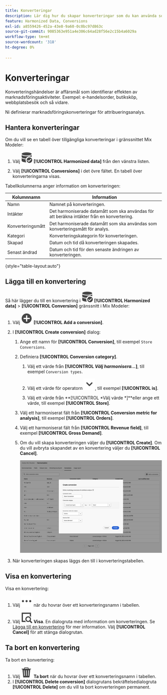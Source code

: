 ```yaml
---
title: Konverteringar
description: Lär dig hur du skapar konverteringar som du kan använda som en del av att harmonisera data i Mix Modeler.
feature: Harmonized Data, Conversions
exl-id: a8559426-452a-43e8-9a60-0c0bc97d863c
source-git-commit: 9085363e951a4e306c64ad28f56e2c15b4a6029a
workflow-type: tm+mt
source-wordcount: '318'
ht-degree: 0%

---
```


# Konverteringar

Konverteringshändelser är affärsmål som identifierar effekten av marknadsföringsaktiviteter. Exempel: e-handelsorder, butiksköp, webbplatsbesök och så vidare.

Ni definierar marknadsföringskonverteringar för attribueringsanalys.

## Hantera konverteringar

Om du vill se en tabell över tillgängliga konverteringar i gränssnittet Mix Modeler:

1. Välj ![DataSearch](/help/assets//icons/DataCheck.svg) **[!UICONTROL Harmonized data]** från den vänstra listen.

1. Välj **[!UICONTROL Conversions]** i det övre fältet. En tabell över konverteringarna visas.

Tabellkolumnerna anger information om konverteringen:

| Kolumnnamn | Information |
| --- | ---|
| Namn | Namnet på konverteringen. |
| Intäkter | Det harmoniserade datamått som ska användas för att beräkna intäkter från en konvertering. |
| Konverteringsmått | Det harmoniserade datamått som ska användas som konverteringsmått för analys. |
| Kategori | Konverteringskategorin för konverteringen. |
| Skapad | Datum och tid då konverteringen skapades. |
| Senast ändrad | Datum och tid för den senaste ändringen av konverteringen. |

{style="table-layout:auto"}

## Lägga till en konvertering

Så här lägger du till en konvertering i ![DataSearch](/help/assets//icons/DataCheck.svg) **[!UICONTROL Harmonized data]** > **[!UICONTROL Conversion]** gränssnitt i Mix Modeler:

1. Välj ![Lägg till](/help/assets//icons/AddCircle.svg) **[!UICONTROL Add a conversion]**.

1. I **[!UICONTROL Create conversion]** dialog:

   1. Ange ett namn för **[!UICONTROL Conversion]**, till exempel `Store Conversions`.

   1. Definiera **[!UICONTROL Conversion category]**.

      1. Välj ett värde från **[!UICONTROL *Välj harmonisera...*]**, till exempel `Conversion types`.

      1. Välj ett värde för operatorn ![Chevron](/help/assets//icons/ChevronDown.svg), till exempel **[!UICONTROL is]**.

      1. Välj ett värde från **[!UICONTROL *Välj värde *]**eller ange ett värde, till exempel **[!UICONTROL Store]**.

   1. Välj ett harmoniserat fält från **[!UICONTROL Conversion metric for analysis]**, till exempel **[!UICONTROL Orders]**.

   1. Välj ett harmoniserat fält från **[!UICONTROL Revenue field]**, till exempel **[!UICONTROL Gross Demand]**.

   1. Om du vill skapa konverteringen väljer du **[!UICONTROL Create]**. Om du vill avbryta skapandet av en konvertering väljer du **[!UICONTROL Cancel]**.

      ![Alt-text](/help/assets//create-conversion.png)

1. När konverteringen skapas läggs den till i konverteringstabellen.


## Visa en konvertering

Visa en konvertering:

1. Välj ![Mer](/help/assets//icons/More.svg) när du hovrar över ett konverteringsnamn i tabellen.

1. Välj ![Visa](/help/assets//icons/ViewDetail.svg) **Visa**. En dialogruta med information om konverteringen. Se [Lägga till en konvertering](#add-a-conversion) för mer information. Välj **[!UICONTROL Cancel]** för att stänga dialogrutan.


## Ta bort en konvertering

Ta bort en konvertering:

1. Välj ![Ta bort](/help/assets//icons/Delete.svg) **Ta bort** när du hovrar över ett konverteringsnamn i tabellen.
1. I **[!UICONTROL Delete conversion]** dialogrutans bekräftelsedialogruta **[!UICONTROL Delete]** om du vill ta bort konverteringen permanent.
